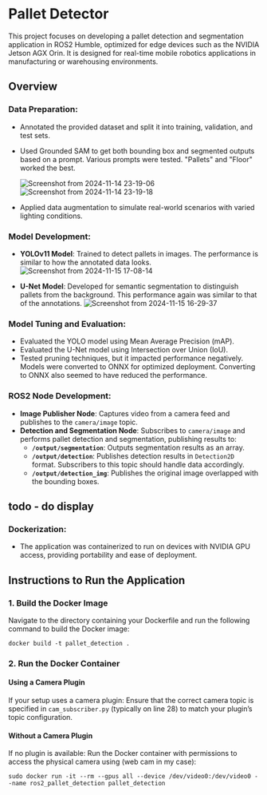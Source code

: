 # Pallet Detector

This project focuses on developing a pallet detection and segmentation application in ROS2 Humble, optimized for edge devices such as the NVIDIA Jetson AGX Orin. It is designed for real-time mobile robotics applications in manufacturing or warehousing environments.

## Overview

### Data Preparation:
- Annotated the provided dataset and split it into training, validation, and test sets.
- Used Grounded SAM to get both bounding box and segmented outputs based on a prompt. Various prompts were tested. "Pallets" and "Floor" worked the best. 

  ![Screenshot from 2024-11-14 23-19-06](https://github.com/user-attachments/assets/a45a873c-3c67-48c9-9bb7-cf081d4601d3)
  ![Screenshot from 2024-11-14 23-19-18](https://github.com/user-attachments/assets/e001e2d5-f3da-4beb-9f08-42d15d896e86)



- Applied data augmentation to simulate real-world scenarios with varied lighting conditions.


### Model Development:
- **YOLOv11 Model**: Trained to detect pallets in images. The performance is similar to how the annotated data looks.
![Screenshot from 2024-11-15 17-08-14](https://github.com/user-attachments/assets/908f4b6d-ba0d-4ee7-aeec-2de910c4fde1)

- **U-Net Model**: Developed for semantic segmentation to distinguish pallets from the background. This performance again was similar to that of the annotations.
![Screenshot from 2024-11-15 16-29-37](https://github.com/user-attachments/assets/1e12bdea-5351-4dad-a606-1edd7722dc21)


### Model Tuning and Evaluation:
- Evaluated the YOLO model using Mean Average Precision (mAP).
- Evaluated the U-Net model using Intersection over Union (IoU).
- Tested pruning techniques, but it impacted performance negatively. Models were converted to ONNX for optimized deployment. Converting to ONNX also seemed to have reduced the performance. 

### ROS2 Node Development:
- **Image Publisher Node**: Captures video from a camera feed and publishes to the `camera/image` topic.
- **Detection and Segmentation Node**: Subscribes to `camera/image` and performs pallet detection and segmentation, publishing results to:
  - **`/output/segmentation`**: Outputs segmentation results as an array.
  - **`/output/detection`**: Publishes detection results in `Detection2D` format. Subscribers to this topic should handle data accordingly.
  - **`/output/detection_img`**: Publishes the original image overlapped with the bounding boxes.

## todo - do display

### Dockerization:
- The application was containerized to run on devices with NVIDIA GPU access, providing portability and ease of deployment.

## Instructions to Run the Application

### 1. Build the Docker Image
Navigate to the directory containing your Dockerfile and run the following command to build the Docker image:

```
docker build -t pallet_detection . 
```

### 2. Run the Docker Container

#### Using a Camera Plugin
If your setup uses a camera plugin: Ensure that the correct camera topic is specified in `cam_subscriber.py` (typically on line 28) to match your plugin’s topic configuration.

#### Without a Camera Plugin
If no plugin is available: Run the Docker container with permissions to access the physical camera using (web cam in my case): 

```
sudo docker run -it --rm --gpus all --device /dev/video0:/dev/video0 --name ros2_pallet_detection pallet_detection
```
